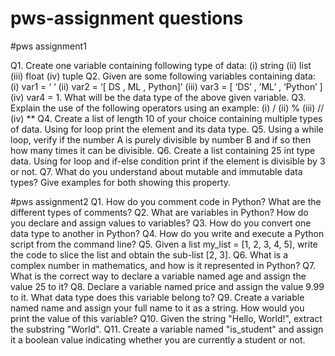 # pws-assignment questions


#pws assignment1

Q1. Create one variable containing following type of data:
    (i) string
     (ii) list
     (iii) float
     (iv) tuple
Q2. Given are some following variables containing data:
    (i) var1 = ‘ ‘
    (ii) var2 = ‘[ DS , ML , Python]’
    (iii) var3 = [ ‘DS’ , ’ML’ , ‘Python’ ]
    (iv) var4 = 1.
What will be the data type of the above given variable.
Q3. Explain the use of the following operators using an example:
        (i) /
        (ii) %
        (iii) //
        (iv) **
Q4. Create a list of length 10 of your choice containing multiple types of data. Using for loop print the
element and its data type.
Q5. Using a while loop, verify if the number A is purely divisible by number B and if so then how many
times it can be divisible.
Q6. Create a list containing 25 int type data. Using for loop and if-else condition print if the element is
divisible by 3 or not.
Q7. What do you understand about mutable and immutable data types? Give examples for both showing
this property.

#pws assignment2
Q1. How do you comment code in Python? What are the different types of comments?
Q2. What are variables in Python? How do you declare and assign values to variables?
Q3. How do you convert one data type to another in Python?
Q4. How do you write and execute a Python script from the command line?
Q5. Given a list my_list = [1, 2, 3, 4, 5], write the code to slice the list and obtain the sub-list [2, 3].
Q6. What is a complex number in mathematics, and how is it represented in Python?
Q7. What is the correct way to declare a variable named age and assign the value 25 to it?
Q8. Declare a variable named price and assign the value 9.99 to it. What data type does this variable
belong to?
Q9. Create a variable named name and assign your full name to it as a string. How would you print the
value of this variable?
Q10. Given the string "Hello, World!", extract the substring "World".
Q11. Create a variable named "is_student" and assign it a boolean value indicating whether you are
currently a student or not.
